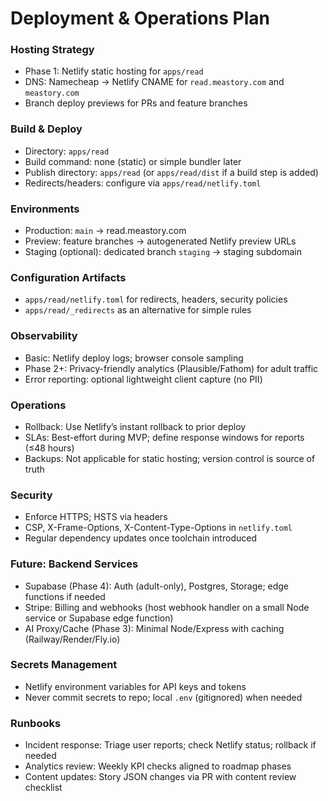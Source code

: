 # Deployment & Operations Plan

### Hosting Strategy
- Phase 1: Netlify static hosting for `apps/read`
- DNS: Namecheap → Netlify CNAME for `read.meastory.com` and `meastory.com`
- Branch deploy previews for PRs and feature branches

### Build & Deploy
- Directory: `apps/read`
- Build command: none (static) or simple bundler later
- Publish directory: `apps/read` (or `apps/read/dist` if a build step is added)
- Redirects/headers: configure via `apps/read/netlify.toml`

### Environments
- Production: `main` → read.meastory.com
- Preview: feature branches → autogenerated Netlify preview URLs
- Staging (optional): dedicated branch `staging` → staging subdomain

### Configuration Artifacts
- `apps/read/netlify.toml` for redirects, headers, security policies
- `apps/read/_redirects` as an alternative for simple rules

### Observability
- Basic: Netlify deploy logs; browser console sampling
- Phase 2+: Privacy-friendly analytics (Plausible/Fathom) for adult traffic
- Error reporting: optional lightweight client capture (no PII)

### Operations
- Rollback: Use Netlify’s instant rollback to prior deploy
- SLAs: Best-effort during MVP; define response windows for reports (≤48 hours)
- Backups: Not applicable for static hosting; version control is source of truth

### Security
- Enforce HTTPS; HSTS via headers
- CSP, X-Frame-Options, X-Content-Type-Options in `netlify.toml`
- Regular dependency updates once toolchain introduced

### Future: Backend Services
- Supabase (Phase 4): Auth (adult-only), Postgres, Storage; edge functions if needed
- Stripe: Billing and webhooks (host webhook handler on a small Node service or Supabase edge function)
- AI Proxy/Cache (Phase 3): Minimal Node/Express with caching (Railway/Render/Fly.io)

### Secrets Management
- Netlify environment variables for API keys and tokens
- Never commit secrets to repo; local `.env` (gitignored) when needed

### Runbooks
- Incident response: Triage user reports; check Netlify status; rollback if needed
- Analytics review: Weekly KPI checks aligned to roadmap phases
- Content updates: Story JSON changes via PR with content review checklist 